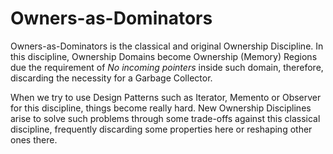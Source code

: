 # Owners-as-Dominators

Owners-as-Dominators is the classical and original Ownership Discipline. In 
this discipline, Ownership Domains become Ownership (Memory) Regions due the
requirement of _No incoming pointers_ inside such domain, therefore,
discarding the necessity for a Garbage Collector.

When we try to use Design Patterns such as Iterator, Memento or Observer for 
this discipline, things become really hard. New Ownership Disciplines arise to 
solve such problems through some trade-offs against this classical discipline, 
frequently discarding some properties here or reshaping other ones there.
